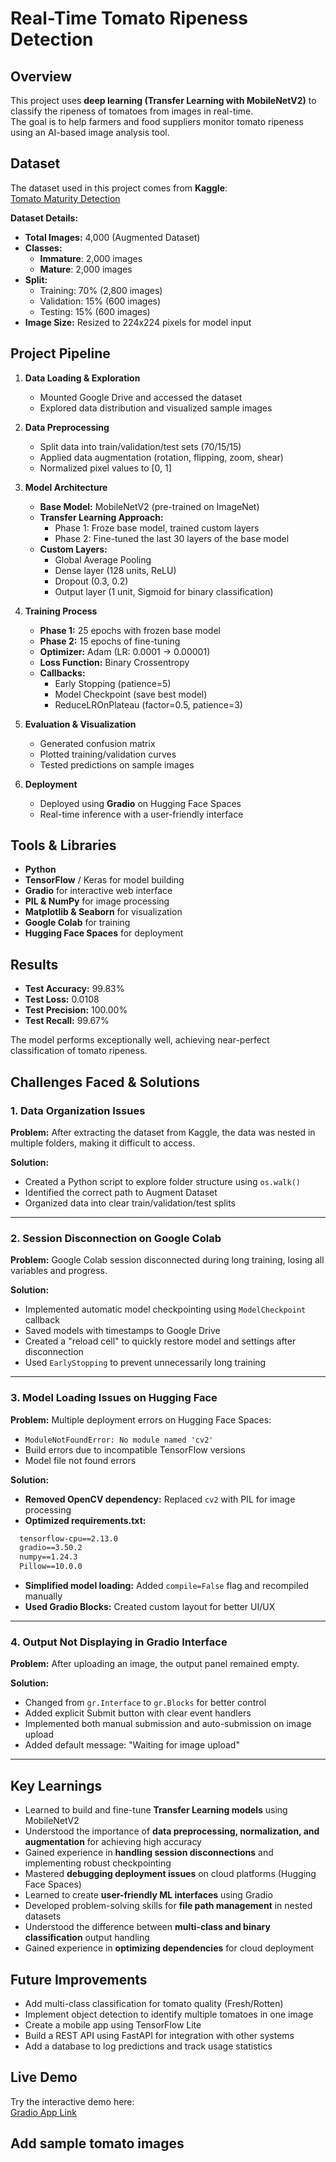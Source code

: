 # Real-Time Tomato Ripeness Detection

## Overview
This project uses **deep learning (Transfer Learning with MobileNetV2)** to classify the ripeness of tomatoes from images in real-time.  
The goal is to help farmers and food suppliers monitor tomato ripeness using an AI-based image analysis tool.

## Dataset
The dataset used in this project comes from **Kaggle**:  
[Tomato Maturity Detection](https://www.kaggle.com/datasets/sujaykapadnis/tomato-maturity-detection-and-quality-grading?utm_source=chatgpt.com)  

**Dataset Details:**
- **Total Images:** 4,000 (Augmented Dataset)
- **Classes:** 
  - **Immature**: 2,000 images
  - **Mature**: 2,000 images
- **Split:**
  - Training: 70% (2,800 images)
  - Validation: 15% (600 images)
  - Testing: 15% (600 images)
- **Image Size:** Resized to 224x224 pixels for model input

## Project Pipeline
1. **Data Loading & Exploration**
   - Mounted Google Drive and accessed the dataset
   - Explored data distribution and visualized sample images
   
2. **Data Preprocessing**
   - Split data into train/validation/test sets (70/15/15)
   - Applied data augmentation (rotation, flipping, zoom, shear)
   - Normalized pixel values to [0, 1]

3. **Model Architecture**
   - **Base Model:** MobileNetV2 (pre-trained on ImageNet)
   - **Transfer Learning Approach:**
     - Phase 1: Froze base model, trained custom layers
     - Phase 2: Fine-tuned the last 30 layers of the base model
   - **Custom Layers:**
     - Global Average Pooling
     - Dense layer (128 units, ReLU)
     - Dropout (0.3, 0.2)
     - Output layer (1 unit, Sigmoid for binary classification)

4. **Training Process**
   - **Phase 1:** 25 epochs with frozen base model
   - **Phase 2:** 15 epochs of fine-tuning
   - **Optimizer:** Adam (LR: 0.0001 → 0.00001)
   - **Loss Function:** Binary Crossentropy
   - **Callbacks:**
     - Early Stopping (patience=5)
     - Model Checkpoint (save best model)
     - ReduceLROnPlateau (factor=0.5, patience=3)

5. **Evaluation & Visualization**
   - Generated confusion matrix
   - Plotted training/validation curves
   - Tested predictions on sample images

6. **Deployment**
   - Deployed using **Gradio** on Hugging Face Spaces
   - Real-time inference with a user-friendly interface

## Tools & Libraries
- **Python**
- **TensorFlow** / Keras for model building
- **Gradio** for interactive web interface
- **PIL & NumPy** for image processing
- **Matplotlib & Seaborn** for visualization
- **Google Colab** for training
- **Hugging Face Spaces** for deployment

## Results
- **Test Accuracy:** 99.83%  
- **Test Loss:** 0.0108  
- **Test Precision:** 100.00%  
- **Test Recall:** 99.67%  

The model performs exceptionally well, achieving near-perfect classification of tomato ripeness.

## Challenges Faced & Solutions

### 1. **Data Organization Issues**
**Problem:** After extracting the dataset from Kaggle, the data was nested in multiple folders, making it difficult to access.

**Solution:** 
- Created a Python script to explore folder structure using `os.walk()`
- Identified the correct path to Augment Dataset
- Organized data into clear train/validation/test splits

---

### 2. **Session Disconnection on Google Colab**
**Problem:** Google Colab session disconnected during long training, losing all variables and progress.

**Solution:**
- Implemented automatic model checkpointing using `ModelCheckpoint` callback
- Saved models with timestamps to Google Drive
- Created a "reload cell" to quickly restore model and settings after disconnection
- Used `EarlyStopping` to prevent unnecessarily long training

---

### 3. **Model Loading Issues on Hugging Face**
**Problem:** Multiple deployment errors on Hugging Face Spaces:
- `ModuleNotFoundError: No module named 'cv2'`
- Build errors due to incompatible TensorFlow versions
- Model file not found errors

**Solution:**
- **Removed OpenCV dependency:** Replaced `cv2` with PIL for image processing
- **Optimized requirements.txt:**
```txt
  tensorflow-cpu==2.13.0
  gradio==3.50.2
  numpy==1.24.3
  Pillow==10.0.0
```
- **Simplified model loading:** Added `compile=False` flag and recompiled manually
- **Used Gradio Blocks:** Created custom layout for better UI/UX

---

### 4. **Output Not Displaying in Gradio Interface**
**Problem:** After uploading an image, the output panel remained empty.

**Solution:**
- Changed from `gr.Interface` to `gr.Blocks` for better control
- Added explicit Submit button with clear event handlers
- Implemented both manual submission and auto-submission on image upload
- Added default message: "Waiting for image upload"

---

## Key Learnings
- Learned to build and fine-tune **Transfer Learning models** using MobileNetV2
- Understood the importance of **data preprocessing, normalization, and augmentation** for achieving high accuracy
- Gained experience in **handling session disconnections** and implementing robust checkpointing
- Mastered **debugging deployment issues** on cloud platforms (Hugging Face Spaces)
- Learned to create **user-friendly ML interfaces** using Gradio
- Developed problem-solving skills for **file path management** in nested datasets
- Understood the difference between **multi-class and binary classification** output handling
- Gained experience in **optimizing dependencies** for cloud deployment

## Future Improvements
- Add multi-class classification for tomato quality (Fresh/Rotten)
- Implement object detection to identify multiple tomatoes in one image
- Create a mobile app using TensorFlow Lite
- Build a REST API using FastAPI for integration with other systems
- Add a database to log predictions and track usage statistics


## Live Demo
Try the interactive demo here:  
[Gradio App Link](https://huggingface.co/spaces/Hesham-vision/Tomato-Ripeness-Detection)

## Add sample tomato images
